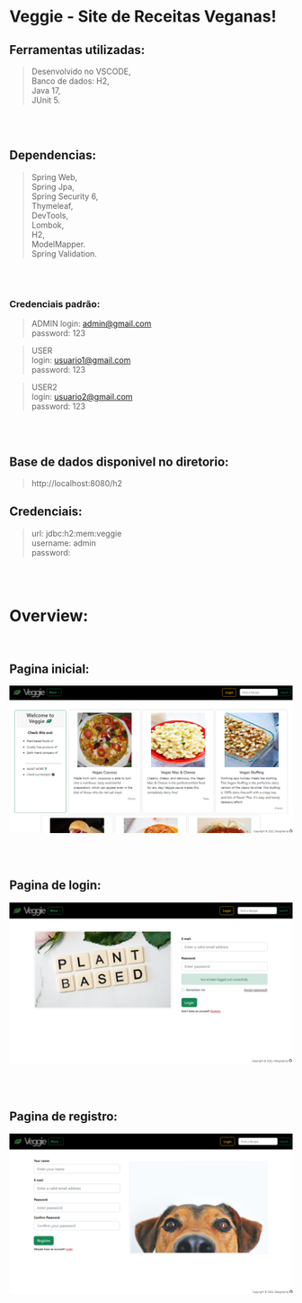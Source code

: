 # Veggie - Site de Receitas Veganas!

## Ferramentas utilizadas:
>Desenvolvido no VSCODE,<br>
>Banco de dados: H2,<br>
>Java 17,<br>
>JUnit 5.<br>

<br>
<br>


## Dependencias:
>Spring Web,<br>
>Spring Jpa,<br>
>Spring Security 6,<br>
>Thymeleaf,<br>
>DevTools,<br>
>Lombok,<br>
>H2,<br>
>ModelMapper.<br>
>Spring Validation.<br>

<br>
<br>

### Credenciais padrão:

>ADMIN
>login: admin@gmail.com <br>
>password: 123


>USER         
>login: usuario1@gmail.com <br>
>password: 123    

>USER2     
>login: usuario2@gmail.com <br>
>password: 123  

<br>
<br>

## Base de dados disponivel no diretorio: <br>
>http://localhost:8080/h2

## Credenciais:
>url: jdbc:h2:mem:veggie <br>
>username: admin <br>
>password: 

<br>
<br>


# Overview:
<br>

## Pagina inicial:
<img src="src\main\resources\static\docs\pagina-inicial.png"></img>

<br>
<br>

## Pagina de login:
<img src="src\main\resources\static\docs\login-screen.png"></img>

<br>
<br>

## Pagina de registro:
<img src="src\main\resources\static\docs\register-screen.png"></img>
